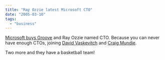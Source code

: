 ```yaml
---
title: "Ray Ozzie latest Microsoft CTO"
date: "2005-03-10"
tags: 
  - "business"
---
```


[Microsoft buys Groove](http://news.com.com/Microsoft+to+buy+Groove+Networks/2100-1014_3-5608063.html?tag=nefd.top) and Ray Ozzie named CTO. Because you can never have enough CTOs, joining [David Vaskevitch](http://www.microsoft.com/presspass/exec/dvaskevitch/default.asp) and [Craig Mundie](http://www.microsoft.com/presspass/exec/craig/default.asp).

Two more and they have a basketball team!
